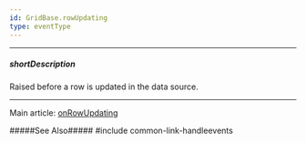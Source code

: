 ```yaml
---
id: GridBase.rowUpdating
type: eventType
---
```

---
##### shortDescription
Raised before a row is updated in the data source.

---
Main article: [onRowUpdating](/api-reference/10%20UI%20Components/GridBase/1%20Configuration/onRowUpdated.md '{basewidgetpath}/Configuration/#onRowUpdated')

#####See Also#####
#include common-link-handleevents